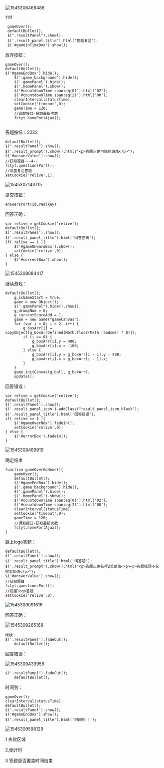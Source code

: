 

![1545306466486](assets\1545306466486.png)



1111

```
 gameOver();
 defaultBullet();
 $(".resultPanel").show();
 $('.result_panel_title').html('答题复活');
 $('#gameInTimeBox').show();
```



放弃按钮：

```
gameOver();
defaultBullet();
$('#gameEndBox').hide();
    $('.game_background').hide();
    $('.gamePanel').hide();
    $('.homePanel').show();
    $('#countdownTime span:eq(0)').html('02');
    $('#countdownTime span:eq(2)').html('00');
    clearInterval(statusTime);
    setCookie('timeout',0);
    gameTime = 120;
    //调取接口-获取最新次数
    fctyt.homePortAjax();


```

答题按钮：2222

```
defaultBullet();
$(".resultPanel").show();
$('.result_prompt').show().html("<p>答题正确可继续游戏</p>");
$('#answerValue').show();
//获取题目---4--
fctyt.questionsPort();
//设置复活答题
setCookie('relive',1);
```

![1545307143715](assets\1545307143715.png)

提交按钮：

```
answersPort(id,realkey)
```

回答正确：

```
var relive = getCookie('relive');
defaultBullet();
$('.resultPanel').show();
$('.result_panel_title').html('回答正确');
if( relive == 1 ){
	$('#gameOnwardBox').show();
	setCookie('relive',0);
} else {
	$('#correctBox').show();
}
```

![1545308084417](assets\1545308084417.png)

继续游戏：

```
defaultBullet();
    g_isGameStart = true;
    game = new Object();
    $(".gamePanel").hide().show();
    g_drumpNum = 0;
    g_currentScoreAdd = 1;
    game = new Game("gameCanvas");
    for (var i = 0; i < 2; i++) {
        g_boxArr[i] = copyObject(g_boxArrDefined[Math.floor(Math.random() * 8)]);
        if (i == 0) {
            g_boxArr[i].y = 480;
            g_boxArr[i].x = -100;
        } else {
            g_boxArr[i].y = g_boxArr[i - 1].y - 480;
            g_boxArr[i].x = g_boxArr[i - 1].x;
        }
    }
    game.initCanvas(g_ball, g_boxArr);
    update();
```

回答错误：

```
var relive = getCookie('relive');
defaultBullet();
$('.resultPanel').show();
$('.result_panel_icon').addClass("result_panel_icon_black");
$('.result_panel_title').html('回答错误');
if( relive == 1 ){
	$('#gameOverBox').fadeIn();
	setCookie('relive',0);
} else {
	$('#errorBox').fadeIn();
}
```



![1545308489919](assets\1545308489919.png)

确定结束

```
function gameOverGoHome(){
    gameOver();
    defaultBullet();
    $('#gameEndBox').hide();
    $('.game_background').hide();
    $('.gamePanel').hide();
    $('.homePanel').show();
    $('#countdownTime span:eq(0)').html('02');
    $('#countdownTime span:eq(2)').html('00');
    clearInterval(statusTime);
    setCookie('timeout',0);
    gameTime = 120;
    //调取接口-获取最新次数
    fctyt.homePortAjax();
}
```



跳上logo答题：

```
defaultBullet();
$('.resultPanel').show();
$('.result_panel_title').html('请答题');
$('.result_prompt').show().html("<p>答题正确获得2奖励值</p><p>答题错误不获得奖励值</p>");
$('#answerValue').show();
//获取题目
fctyt.questionsPort();
//设置logo答题
setCookie('relive',0);
```

![1545309091616](assets\1545309091616.png)

回答正确：

![1545309265168](assets\1545309265168.png)

```
继续：
$('.resultPanel').fadeOut();
    defaultBullet();
```

回答错误：

![1545309439956](assets\1545309439956.png)

```
$('.resultPanel').fadeOut();
    defaultBullet();
```



时间到：

```
gameOver();
clearInterval(statusTime);
defaultBullet();
$('.resultPanel').show();
$('#gameEndBox').show();
$('.result_panel_title').html('时间到 !');
```

![1545309598129](assets\1545309598129.png)



1  失败区域

2,倒计时

3 答题是否覆盖时间结束
